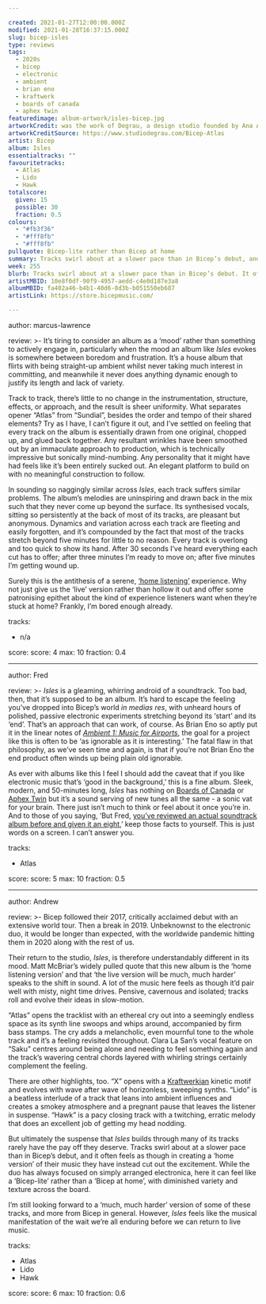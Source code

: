 ```yaml
---

created: 2021-01-27T12:00:00.000Z
modified: 2021-01-28T16:37:15.000Z
slug: bicep-isles
type: reviews
tags:
  - 2020s
  - bicep
  - electronic
  - ambient
  - brian eno
  - kraftwerk
  - boards of canada
  - aphex twin
featuredimage: album-artwork/isles-bicep.jpg
artworkCredit: was the work of Degrau, a design studio founded by Ana Areias, João Castro, Raquel Rei, and Tiago Campeã. Degrau provided a collection of visuals for the release, including singles artwork and live performance interactive pieces.
artworkCreditSource: https://www.studiodegrau.com/Bicep-Atlas
artist: Bicep
album: Isles
essentialtracks: ""
favouritetracks:
  - Atlas
  - Lido
  - Hawk
totalscore:
  given: 15
  possible: 30
  fraction: 0.5
colours:
  - "#fb3f36"
  - "#fff8fb"
  - "#fff8fb"
pullquote: Bicep-lite rather than Bicep at home
summary: Tracks swirl about at a slower pace than in Bicep’s debut, and it often feels as though in creating a ‘home version’ of their music they have instead cut out the excitement.
week: 255
blurb: Tracks swirl about at a slower pace than in Bicep’s debut. It often feels as though in creating a ‘home version’ they have instead cut out the excitement.
artistMBID: 10e8f0df-90f9-4957-aedd-c4e0d187e3a8
albumMBID: fa402a46-b4b1-40d6-8d3b-b051550eb687
artistLink: https://store.bicepmusic.com/

---
```


author: marcus-lawrence

review: >-
  It’s tiring to consider an album as a ‘mood’ rather than something to actively engage in, particularly when the mood an album like _Isles_ evokes is somewhere between boredom and frustration. It’s a house album that flirts with being straight-up ambient whilst never taking much interest in committing, and meanwhile it never does anything dynamic enough to justify its length and lack of variety.

  Track to track, there’s little to no change in the instrumentation, structure, effects, or approach, and the result is sheer uniformity. What separates opener “Atlas” from “Sundial”, besides the order and tempo of their shared elements? Try as I have, I can’t figure it out, and I’ve settled on feeling that every track on the album is essentially drawn from one original, chopped up, and glued back together. Any resultant wrinkles have been smoothed out by an immaculate approach to production, which is technically impressive but sonically mind-numbing. Any personality that it might have had feels like it’s been entirely sucked out. An elegant platform to build on with no meaningful construction to follow.

  In sounding so naggingly similar across _Isles_, each track suffers similar problems. The album’s melodies are uninspiring and drawn back in the mix such that they never come up beyond the surface. Its synthesised vocals, sitting so persistently at the back of most of its tracks, are pleasant but anonymous. Dynamics and variation across each track are fleeting and easily forgotten, and it’s compounded by the fact that most of the tracks stretch beyond five minutes for little to no reason. Every track is overlong and too quick to show its hand. After 30 seconds I’ve heard everything each cut has to offer; after three minutes I’m ready to move on; after five minutes I’m getting wound up.
  
  Surely this is the antithesis of a serene, [‘home listening’](https://thevinylfactory.com/news/bicep-new-album-isles-vinyl/) experience. Why not just give us the ‘live’ version rather than hollow it out and offer some patronising epithet about the kind of experience listeners want when they’re stuck at home? Frankly, I’m bored enough already.

tracks:
  - n/a

score:
  score: 4
  max: 10
  fraction: 0.4

---

author: Fred

review: >-
  _Isles_ is a gleaming, whirring android of a soundtrack. Too bad, then, that it’s supposed to be an album. It’s hard to escape the feeling you’ve dropped into Bicep’s world _in medias res_, with unheard hours of polished, passive electronic experiments stretching beyond its ‘start’ and its ‘end’. That’s an approach that can work, of course. As Brian Eno so aptly put it in the linear notes of _[Ambient 1: Music for Airports](/reviews/brian-eno-ambient-1-music-for-airports/)_, the goal for a project like this is often to be ‘as ignorable as it is interesting.’ The fatal flaw in that philosophy, as we’ve seen time and again, is that if you’re not Brian Eno the end product often winds up being plain old ignorable.

  As ever with albums like this I feel I should add the caveat that if you like electronic music that’s ‘good in the background,’ this is a fine album. Sleek, modern, and 50-minutes long, _Isles_ has nothing on [Boards of Canada](/reviews/boards-of-canada-music-has-the-right-to-children/) or [Aphex Twin](/reviews/aphex-twin-richard-d-james-album/) but it’s a sound serving of new tunes all the same - a sonic vat for your brain. There just isn’t much to think or feel about it once you’re in. And to those of you saying, ‘But Fred, [you’ve reviewed an actual soundtrack album before and given it an eight](/reviews/mogwai-atomic/),’ keep those facts to yourself. This is just words on a screen. I can’t answer you.

tracks:
  - Atlas

score:
  score: 5
  max: 10
  fraction: 0.5

---

author: Andrew

review: >-
  Bicep followed their 2017, critically acclaimed debut with an extensive world tour. Then a break in 2019. Unbeknownst to the electronic duo, it would be longer than expected, with the worldwide pandemic hitting them in 2020 along with the rest of us.

  Their return to the studio, _Isles_, is therefore understandably different in its mood. Matt McBriar’s widely pulled quote that this new album is the ‘home listening version’ and that ‘the live version will be much, much harder’ speaks to the shift in sound. A lot of the music here feels as though it’d pair well with misty, night time drives. Pensive, cavernous and isolated; tracks roll and evolve their ideas in slow-motion.

  “Atlas” opens the tracklist with an ethereal cry out into a seemingly endless space as its synth line swoops and whips around, accompanied by firm bass stamps. The cry adds a melancholic, even mournful tone to the whole track and it’s a feeling revisited throughout. Clara La San’s vocal feature on “Saku” centres around being alone and needing to feel something again and the track’s wavering central chords layered with whirling strings certainly complement the feeling.

  There are other highlights, too. “X” opens with a [Kraftwerkian](/reviews/kraftwerk-the-man-machine/) kinetic motif and evolves with wave after wave of horizonless, sweeping synths. “Lido” is a beatless interlude of a track that leans into ambient influences and creates a smokey atmosphere and a pregnant pause that leaves the listener in suspense. “Hawk” is a pacy closing track with a twitching, erratic melody that does an excellent job of getting my head nodding.

  But ultimately the suspense that _Isles_ builds through many of its tracks rarely have the pay off they deserve. Tracks swirl about at a slower pace than in Bicep’s debut, and it often feels as though in creating a ‘home version’ of their music they have instead cut out the excitement. While the duo has always focused on simply arranged electronica, here it can feel like a ‘Bicep-lite’ rather than a ‘Bicep at home’, with diminished variety and texture across the board.

  I’m still looking forward to a ‘much, much harder’ version of some of these tracks, and more from Bicep in general. However, _Isles_ feels like the musical manifestation of the wait we’re all enduring before we can return to live music.

tracks:
  - Atlas
  - Lido
  - Hawk

score:
  score: 6
  max: 10
  fraction: 0.6
